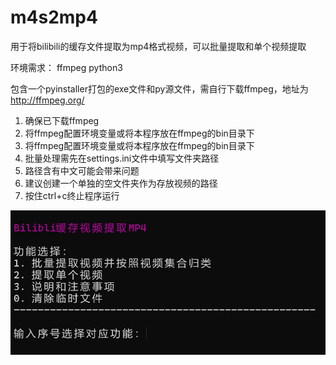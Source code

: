 # m4s2mp4
用于将bilibili的缓存文件提取为mp4格式视频，可以批量提取和单个视频提取

环境需求：
ffmpeg
python3

包含一个pyinstaller打包的exe文件和py源文件，需自行下载ffmpeg，地址为 http://ffmpeg.org/

1. 确保已下载ffmpeg
2. 将ffmpeg配置环境变量或将本程序放在ffmpeg的bin目录下
3. 将ffmpeg配置环境变量或将本程序放在ffmpeg的bin目录下
4. 批量处理需先在settings.ini文件中填写文件夹路径
5. 路径含有中文可能会带来问题
7. 建议创建一个单独的空文件夹作为存放视频的路径
8. 按住ctrl+c终止程序运行

<img src="https://raw.githubusercontent.com/guaguala/m4s2mp4/main/menu.png">
